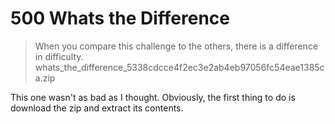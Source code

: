 # 500 Whats the Difference

> When you compare this challenge to the others, there is a difference in difficulty.
> whats_the_difference_5338cdcce4f2ec3e2ab4eb97056fc54eae1385ca.zip

This one wasn't as bad as I thought. Obviously, the first thing to do is download the zip and extract its contents. 